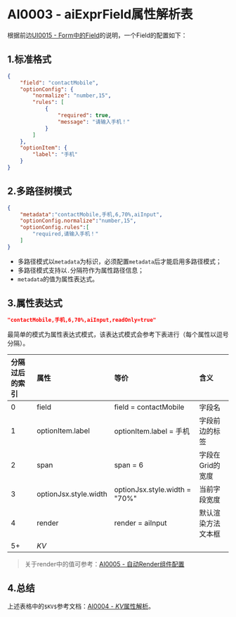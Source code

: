 # AI0003 - aiExprField属性解析表

根据前边[UI0015 - Form中的Field](/document/2-kai-fa-wen-dang/ui0015-formzhong-de-zi-duan-yan-zheng.md)的说明，一个Field的配置如下：

## 1.标准格式

```json
{
    "field": "contactMobile",
    "optionConfig": {
        "normalize": "number,15",
        "rules": [
            {
                "required": true,
                "message": "请输入手机！"
            }
        ]
    },
    "optionItem": {
        "label": "手机"
    }
}
```

## 2.多路径树模式

```json
{
    "metadata":"contactMobile,手机,6,70%,aiInput",
    "optionConfig.normalize":"number,15",
    "optionConfig.rules":[
        "required,请输入手机！"
    ]
}
```

* 多路径模式以`metadata`为标识，必须配置`metadata`后才能启用多路径模式；
* 多路径模式支持以`.`分隔符作为属性路径信息；
* `metadata`的值为属性表达式。

## 3.属性表达式

```json
"contactMobile,手机,6,70%,aiInput,readOnly=true"
```

最简单的模式为属性表达式模式，该表达式模式会参考下表进行（每个属性以逗号分隔）。

| 分隔过后的索引 | 属性 | 等价 | 含义 |
| :--- | :--- | :--- | :--- |
| 0 | field | field = contactMobile | 字段名 |
| 1 | optionItem.label | optionItem.label = 手机 | 字段前边的标签 |
| 2 | span | span = 6 | 字段在Grid的宽度 |
| 3 | optionJsx.style.width | optionJsx.style.width = "70%" | 当前字段宽度 |
| 4 | render | render = aiInput | 默认渲染方法文本框 |
| 5+ | $KV$ |  |  |

> 关于render中的值可参考：[AI0005 - 自动Render组件配置](/document/ai0005-zi-dong-render-zu-jian-pei-zhi.md)

## 4.总结

上述表格中的`$KV$`参考文档：[AI0004 - $KV$属性解析](/document/ai0004-kvshu-xing-jie-xi.md)。

